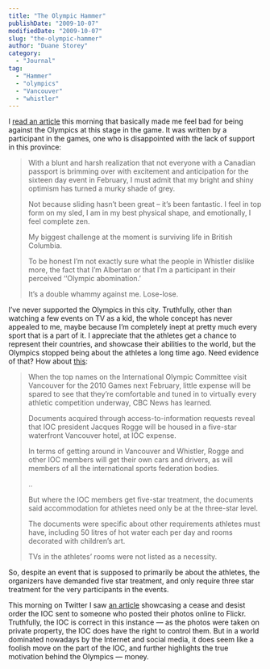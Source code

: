 ```yaml
---
title: "The Olympic Hammer"
publishDate: "2009-10-07"
modifiedDate: "2009-10-07"
slug: "the-olympic-hammer"
author: "Duane Storey"
category:
  - "Journal"
tag:
  - "Hammer"
  - "olympics"
  - "Vancouver"
  - "whistler"
---
```


I [read an article](http://www.ctvolympics.ca/luge/news/newsid=16980.html#blog+whistler+life) this morning that basically made me feel bad for being against the Olympics at this stage in the game. It was written by a participant in the games, one who is disappointed with the lack of support in this province:

> With a blunt and harsh realization that not everyone with a Canadian passport is brimming over with excitement and anticipation for the sixteen day event in February, I must admit that my bright and shiny optimism has turned a murky shade of grey.
> 
> Not because sliding hasn’t been great – it’s been fantastic. I feel in top form on my sled, I am in my best physical shape, and emotionally, I feel complete zen.
> 
> My biggest challenge at the moment is surviving life in British Columbia.
> 
> To be honest I’m not exactly sure what the people in Whistler dislike more, the fact that I’m Albertan or that I’m a participant in their perceived ‘‘Olympic abomination.’
> 
> It’s a double whammy against me. Lose-lose.

I’ve never supported the Olympics in this city. Truthfully, other than watching a few events on TV as a kid, the whole concept has never appealed to me, maybe because I’m completely inept at pretty much every sport that is a part of it. I appreciate that the athletes get a chance to represent their countries, and showcase their abilities to the world, but the Olympics stopped being about the athletes a long time ago. Need evidence of that? How about [this](http://www.cbc.ca/canada/british-columbia/story/2009/09/30/bc-ioc-expenses.html):

> When the top names on the International Olympic Committee visit Vancouver for the 2010 Games next February, little expense will be spared to see that they’re comfortable and tuned in to virtually every athletic competition underway, CBC News has learned.
> 
> Documents acquired through access-to-information requests reveal that IOC president Jacques Rogge will be housed in a five-star waterfront Vancouver hotel, at IOC expense.
> 
> In terms of getting around in Vancouver and Whistler, Rogge and other IOC members will get their own cars and drivers, as will members of all the international sports federation bodies.
> 
> ..
> 
> But where the IOC members get five-star treatment, the documents said accommodation for athletes need only be at the three-star level.
> 
> The documents were specific about other requirements athletes must have, including 50 litres of hot water each per day and rooms decorated with children’s art.
> 
> TVs in the athletes’ rooms were not listed as a necessity.

So, despite an event that is supposed to primarily be about the athletes, the organizers have demanded five star treatment, and only require three star treatment for the very participants in the events.

This morning on Twitter I saw [an article](http://thomashawk.com/2009/10/international-olympic-committee-tries-to-shut-down-olympic-photos-on-flickr.html) showcasing a cease and desist order the IOC sent to someone who posted their photos online to Flickr. Truthfully, the IOC is correct in this instance — as the photos were taken on private property, the IOC does have the right to control them. But in a world dominated nowadays by the Internet and social media, it does seem like a foolish move on the part of the IOC, and further highlights the true motivation behind the Olympics — money.